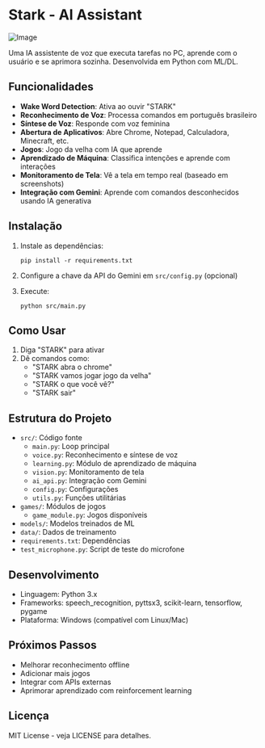 # Stark - AI Assistant

![Image](https://github.com/user-attachments/assets/9f90e373-7056-4494-8a5d-21bdee7bb6ca)

Uma IA assistente de voz que executa tarefas no PC, aprende com o usuário e se aprimora sozinha. Desenvolvida em Python com ML/DL.

## Funcionalidades

- **Wake Word Detection**: Ativa ao ouvir "STARK"
- **Reconhecimento de Voz**: Processa comandos em português brasileiro
- **Síntese de Voz**: Responde com voz feminina
- **Abertura de Aplicativos**: Abre Chrome, Notepad, Calculadora, Minecraft, etc.
- **Jogos**: Jogo da velha com IA que aprende
- **Aprendizado de Máquina**: Classifica intenções e aprende com interações
- **Monitoramento de Tela**: Vê a tela em tempo real (baseado em screenshots)
- **Integração com Gemini**: Aprende com comandos desconhecidos usando IA generativa

## Instalação

1. Instale as dependências:
   ```
   pip install -r requirements.txt
   ```

2. Configure a chave da API do Gemini em `src/config.py` (opcional)

3. Execute:
   ```
   python src/main.py
   ```

## Como Usar

1. Diga "STARK" para ativar
2. Dê comandos como:
   - "STARK abra o chrome"
   - "STARK vamos jogar jogo da velha"
   - "STARK o que você vê?"
   - "STARK sair"

## Estrutura do Projeto

- `src/`: Código fonte
  - `main.py`: Loop principal
  - `voice.py`: Reconhecimento e síntese de voz
  - `learning.py`: Módulo de aprendizado de máquina
  - `vision.py`: Monitoramento de tela
  - `ai_api.py`: Integração com Gemini
  - `config.py`: Configurações
  - `utils.py`: Funções utilitárias
- `games/`: Módulos de jogos
  - `game_module.py`: Jogos disponíveis
- `models/`: Modelos treinados de ML
- `data/`: Dados de treinamento
- `requirements.txt`: Dependências
- `test_microphone.py`: Script de teste do microfone

## Desenvolvimento

- Linguagem: Python 3.x
- Frameworks: speech_recognition, pyttsx3, scikit-learn, tensorflow, pygame
- Plataforma: Windows (compatível com Linux/Mac)

## Próximos Passos

- Melhorar reconhecimento offline
- Adicionar mais jogos
- Integrar com APIs externas
- Aprimorar aprendizado com reinforcement learning

## Licença

MIT License - veja LICENSE para detalhes.
